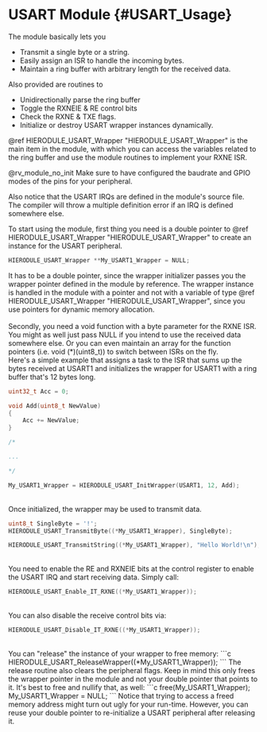 USART Module {#USART_Usage}
==========================

The module basically lets you
- Transmit a single byte or a string.
- Easily assign an ISR to handle the incoming bytes.
- Maintain a ring buffer with arbitrary length for the received data.

Also provided are routines to
- Unidirectionally parse the ring buffer
- Toggle the RXNEIE & RE control bits
- Check the RXNE & TXE flags.
- Initialize or destroy USART wrapper instances dynamically.

@ref HIERODULE_USART_Wrapper "HIERODULE_USART_Wrapper" is the main item in the module, with which you can access the variables related to the ring buffer and use the module routines to implement your RXNE ISR.

@rv_module_no_init Make sure to have configured the baudrate and GPIO modes of the pins for your peripheral.

Also notice that the USART IRQs are defined in the module's source file. The compiler will throw a multiple definition error if an IRQ is defined somewhere else.

To start using the module, first thing you need is a double pointer to @ref HIERODULE_USART_Wrapper "HIERODULE_USART_Wrapper" to create an instance for the USART peripheral.
```c
HIERODULE_USART_Wrapper **My_USART1_Wrapper = NULL;
```
It has to be a double pointer, since the wrapper initializer passes you the wrapper pointer defined in the module by reference. The wrapper instance is handled in the module with a pointer and not with a variable of type @ref HIERODULE_USART_Wrapper "HIERODULE_USART_Wrapper", since you use pointers for dynamic memory allocation.
<br><br>Secondly, you need a void function with a byte parameter for the RXNE ISR. You might as well just pass NULL if you intend to use the received data somewhere else. Or you can even maintain an array for the function pointers (i.e. void (\*)(uint8_t)) to switch between ISRs on the fly.
<br>Here's a simple example that assigns a task to the ISR that sums up the bytes received at USART1 and initializes the wrapper for USART1 with a ring buffer that's 12 bytes long.
<br>
```c
uint32_t Acc = 0;

void Add(uint8_t NewValue)
{
    Acc += NewValue;
}

/*

...

*/

My_USART1_Wrapper = HIERODULE_USART_InitWrapper(USART1, 12, Add);
```
<br>Once initialized, the wrapper may be used to transmit data.
```c
uint8_t SingleByte = '!';
HIERODULE_USART_TransmitByte((*My_USART1_Wrapper), SingleByte);

HIERODULE_USART_TransmitString((*My_USART1_Wrapper), "Hello World!\n");
```
<br>You need to enable the RE and RXNEIE bits at the control register to enable the USART IRQ and start receiving data. Simply call:
```c
HIERODULE_USART_Enable_IT_RXNE((*My_USART1_Wrapper));
```
<br>You can also disable the receive control bits via:
```c
HIERODULE_USART_Disable_IT_RXNE((*My_USART1_Wrapper));
```
<br>
You can "release" the instance of your wrapper to free memory:
```c
HIERODULE_USART_ReleaseWrapper((*My_USART1_Wrapper));
```
The release routine also clears the peripheral flags. Keep in mind this only frees the wrapper pointer in the module and not your double pointer that points to it. It's best to free and nullify that, as well:
```c
free(My_USART1_Wrapper);
My_USART1_Wrapper = NULL;
```
Notice that trying to access a freed memory address might turn out ugly for your run-time. However, you can reuse your double pointer to re-initialize a USART peripheral after releasing it.
<br><br>
